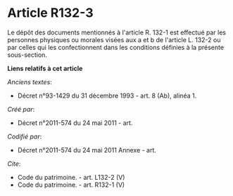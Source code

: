 # Article R132-3

Le dépôt des documents mentionnés à l'article R. 132-1 est effectué par les personnes physiques ou morales visées aux a et b
de l'article L. 132-2 ou par celles qui les confectionnent dans les conditions définies à la présente sous-section.

**Liens relatifs à cet article**

_Anciens textes_:

  - Décret n°93-1429 du 31 décembre 1993 - art. 8 (Ab), alinéa 1.

_Créé par_:

  - Décret n°2011-574 du 24 mai 2011  - art.

_Codifié par_:

  - Décret n°2011-574 du 24 mai 2011 Annexe - art.

_Cite_:

  - Code du patrimoine. - art. L132-2 (V)
  - Code du patrimoine. - art. R132-1 (V)
